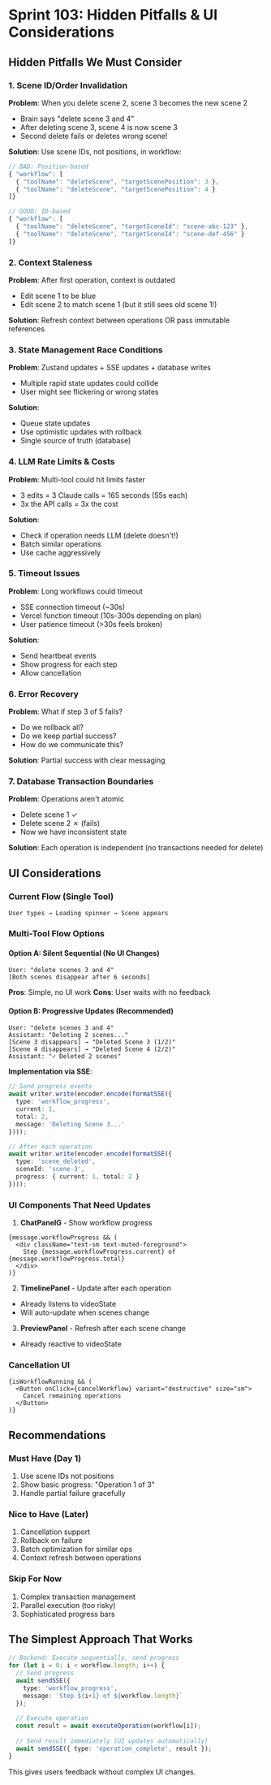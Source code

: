 # Sprint 103: Hidden Pitfalls & UI Considerations

## Hidden Pitfalls We Must Consider

### 1. Scene ID/Order Invalidation
**Problem**: When you delete scene 2, scene 3 becomes the new scene 2
- Brain says "delete scene 3 and 4"
- After deleting scene 3, scene 4 is now scene 3
- Second delete fails or deletes wrong scene!

**Solution**: Use scene IDs, not positions, in workflow:
```typescript
// BAD: Position-based
{ "workflow": [
  { "toolName": "deleteScene", "targetScenePosition": 3 },
  { "toolName": "deleteScene", "targetScenePosition": 4 }
]}

// GOOD: ID-based
{ "workflow": [
  { "toolName": "deleteScene", "targetSceneId": "scene-abc-123" },
  { "toolName": "deleteScene", "targetSceneId": "scene-def-456" }
]}
```

### 2. Context Staleness
**Problem**: After first operation, context is outdated
- Edit scene 1 to be blue
- Edit scene 2 to match scene 1 (but it still sees old scene 1!)

**Solution**: Refresh context between operations OR pass immutable references

### 3. State Management Race Conditions
**Problem**: Zustand updates + SSE updates + database writes
- Multiple rapid state updates could collide
- User might see flickering or wrong states

**Solution**: 
- Queue state updates
- Use optimistic updates with rollback
- Single source of truth (database)

### 4. LLM Rate Limits & Costs
**Problem**: Multi-tool could hit limits faster
- 3 edits = 3 Claude calls = 165 seconds (55s each)
- 3x the API calls = 3x the cost

**Solution**:
- Check if operation needs LLM (delete doesn't!)
- Batch similar operations
- Use cache aggressively

### 5. Timeout Issues
**Problem**: Long workflows could timeout
- SSE connection timeout (~30s)
- Vercel function timeout (10s-300s depending on plan)
- User patience timeout (>30s feels broken)

**Solution**: 
- Send heartbeat events
- Show progress for each step
- Allow cancellation

### 6. Error Recovery
**Problem**: What if step 3 of 5 fails?
- Do we rollback all?
- Do we keep partial success?
- How do we communicate this?

**Solution**: Partial success with clear messaging

### 7. Database Transaction Boundaries
**Problem**: Operations aren't atomic
- Delete scene 1 ✓
- Delete scene 2 ✗ (fails)
- Now we have inconsistent state

**Solution**: Each operation is independent (no transactions needed for delete)

## UI Considerations

### Current Flow (Single Tool)
```
User types → Loading spinner → Scene appears
```

### Multi-Tool Flow Options

#### Option A: Silent Sequential (No UI Changes)
```
User: "delete scenes 3 and 4"
[Both scenes disappear after 6 seconds]
```
**Pros**: Simple, no UI work
**Cons**: User waits with no feedback

#### Option B: Progressive Updates (Recommended)
```
User: "delete scenes 3 and 4"
Assistant: "Deleting 2 scenes..."
[Scene 3 disappears] → "Deleted Scene 3 (1/2)"
[Scene 4 disappears] → "Deleted Scene 4 (2/2)"
Assistant: "✓ Deleted 2 scenes"
```

**Implementation via SSE**:
```typescript
// Send progress events
await writer.write(encoder.encode(formatSSE({
  type: 'workflow_progress',
  current: 1,
  total: 2,
  message: 'Deleting Scene 3...'
})));

// After each operation
await writer.write(encoder.encode(formatSSE({
  type: 'scene_deleted',
  sceneId: 'scene-3',
  progress: { current: 1, total: 2 }
})));
```

### UI Components That Need Updates

1. **ChatPanelG** - Show workflow progress
```tsx
{message.workflowProgress && (
  <div className="text-sm text-muted-foreground">
    Step {message.workflowProgress.current} of {message.workflowProgress.total}
  </div>
)}
```

2. **TimelinePanel** - Update after each operation
- Already listens to videoState
- Will auto-update when scenes change

3. **PreviewPanel** - Refresh after each scene change
- Already reactive to videoState

### Cancellation UI
```tsx
{isWorkflowRunning && (
  <Button onClick={cancelWorkflow} variant="destructive" size="sm">
    Cancel remaining operations
  </Button>
)}
```

## Recommendations

### Must Have (Day 1)
1. Use scene IDs not positions
2. Show basic progress: "Operation 1 of 3"
3. Handle partial failure gracefully

### Nice to Have (Later)
1. Cancellation support
2. Rollback on failure
3. Batch optimization for similar ops
4. Context refresh between operations

### Skip For Now
1. Complex transaction management
2. Parallel execution (too risky)
3. Sophisticated progress bars

## The Simplest Approach That Works

```typescript
// Backend: Execute sequentially, send progress
for (let i = 0; i < workflow.length; i++) {
  // Send progress
  await sendSSE({ 
    type: 'workflow_progress', 
    message: `Step ${i+1} of ${workflow.length}` 
  });
  
  // Execute operation
  const result = await executeOperation(workflow[i]);
  
  // Send result immediately (UI updates automatically)
  await sendSSE({ type: 'operation_complete', result });
}
```

This gives users feedback without complex UI changes.